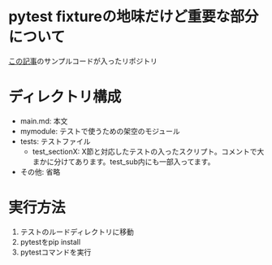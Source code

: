 # pytest fixtureの地味だけど重要な部分について

[この記事](https://blog.hoxo-m.com/entry/fixture_scope)のサンプルコードが入ったリポジトリ

# ディレクトリ構成

- main.md: 本文
- mymodule: テストで使うための架空のモジュール
- tests: テストファイル
    - test_sectionX: X節と対応したテストの入ったスクリプト。コメントで大まかに分けてあります。test_sub内にも一部入ってます。
- その他: 省略

# 実行方法

1. テストのルードディレクトリに移動
2. pytestをpip install
3. pytestコマンドを実行